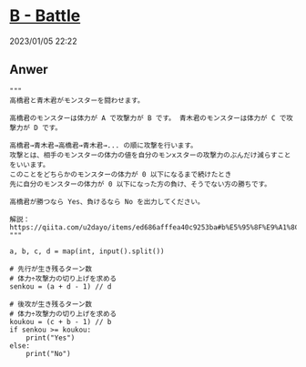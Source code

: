 # [B - Battle](https://atcoder.jp/contests/abc164/tasks/abc164_b)
2023/01/05 22:22
## Anwer
    """
    高橋君と青木君がモンスターを闘わせます。

    高橋君のモンスターは体力が A で攻撃力が B です。 青木君のモンスターは体力が C で攻撃力が D です。

    高橋君→青木君→高橋君→青木君→... の順に攻撃を行います。
    攻撃とは、相手のモンスターの体力の値を自分のモンxスターの攻撃力のぶんだけ減らすことをいいます。
    このことをどちらかのモンスターの体力が 0 以下になるまで続けたとき
    先に自分のモンスターの体力が 0 以下になった方の負け、そうでない方の勝ちです。

    高橋君が勝つなら Yes、負けるなら No を出力してください。

    解説：https://qiita.com/u2dayo/items/ed686afffea40c9253ba#b%E5%95%8F%E9%A1%8Cbattle
    """

    a, b, c, d = map(int, input().split())

    # 先行が生き残るターン数
    # 体力÷攻撃力の切り上げを求める
    senkou = (a + d - 1) // d

    # 後攻が生き残るターン数
    # 体力÷攻撃力の切り上げを求める
    koukou = (c + b - 1) // b
    if senkou >= koukou:
        print("Yes")
    else:
        print("No")